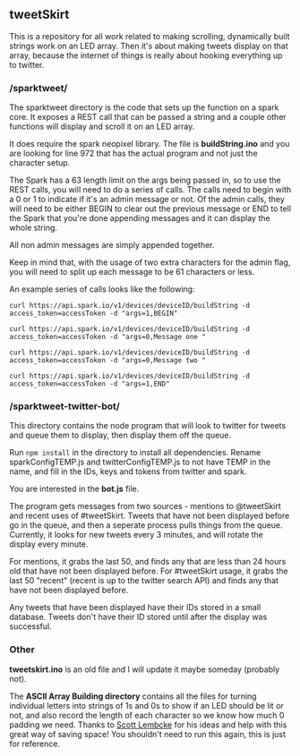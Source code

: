 ## tweetSkirt

This is a repository for all work related to making scrolling, dynamically built strings work on an LED array. Then it's about making tweets display on that array, because the internet of things is really about hooking everything up to twitter.

### /sparktweet/
The sparktweet directory is the code that sets up the function on a spark core. It exposes a REST call that can be passed a string and a couple other functions will display and scroll it on an LED array.

It does require the spark neopixel library. The file is **buildString.ino** and you are looking for line 972 that has the actual program and not just the character setup.

The Spark has a 63 length limit on the args being passed in, so to use the REST calls, you will need to do a series of calls. The calls need to begin with a 0 or 1 to indicate if it's an admin message or not. Of the admin calls, they will need to be either BEGIN to clear out the previous message or END to tell the Spark that you're done appending messages and it can display the whole string.

All non admin messages are simply appended together.

Keep in mind that, with the usage of two extra characters for the admin flag, you will need to split up each message to be 61 characters or less.

An example series of calls looks like the following:

```
curl https://api.spark.io/v1/devices/deviceID/buildString -d access_token=accessToken -d "args=1,BEGIN"

curl https://api.spark.io/v1/devices/deviceID/buildString -d access_token=accessToken -d "args=0,Message one "

curl https://api.spark.io/v1/devices/deviceID/buildString -d access_token=accessToken -d "args=0,Message two "

curl https://api.spark.io/v1/devices/deviceID/buildString -d access_token=accessToken -d "args=1,END"
```

### /sparktweet-twitter-bot/
This directory contains the node program that will look to twitter for tweets and queue them to display, then display them off the queue.

Run `npm install` in the directory to install all dependencies. Rename sparkConfigTEMP.js and twitterConfigTEMP.js to not have TEMP in the name, and fill in the IDs, keys and tokens from twitter and spark.

You are interested in the **bot.js** file.

The program gets messages from two sources - mentions to @tweetSkirt and recent uses of #tweetSkirt. Tweets that have not been displayed before go in the queue, and then a seperate process pulls things from the queue. Currently, it looks for new tweets every 3 minutes, and will rotate the display every minute. 

For mentions, it grabs the last 50, and finds any that are less than 24 hours old that have not been displayed before. For #tweetSkirt usage, it grabs the last 50 "recent" (recent is up to the twitter search API) and finds any that have not been displayed before.

Any tweets that have been displayed have their IDs stored in a small database. Tweets don't have their ID stored until after the display was successful. 

### Other 
 **tweetskirt.ino** is an old file and I will update it maybe someday (probably not). 

The **ASCII Array Building directory** contains all the files for turning individual letters into strings of 1s and 0s to show if an LED should be lit or not, and also record the length of each character so we know how much 0 padding we need. Thanks to [Scott Lembcke](https://github.com/slembcke) for his ideas and help with this great way of saving space! You shouldn't need to run this again, this is just for reference.